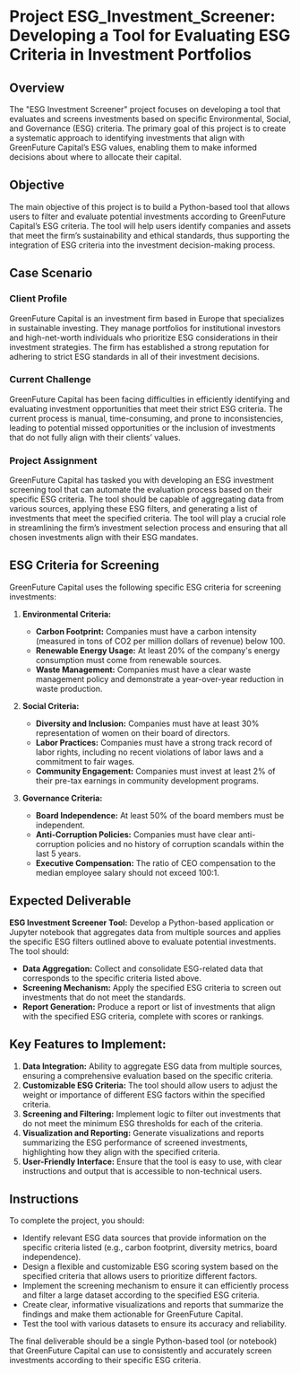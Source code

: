 # Project ESG_Investment_Screener: Developing a Tool for Evaluating ESG Criteria in Investment Portfolios

## Overview
The "ESG Investment Screener" project focuses on developing a tool that evaluates and screens investments based on specific Environmental, Social, and Governance (ESG) criteria. The primary goal of this project is to create a systematic approach to identifying investments that align with GreenFuture Capital’s ESG values, enabling them to make informed decisions about where to allocate their capital.

## Objective
The main objective of this project is to build a Python-based tool that allows users to filter and evaluate potential investments according to GreenFuture Capital’s ESG criteria. The tool will help users identify companies and assets that meet the firm’s sustainability and ethical standards, thus supporting the integration of ESG criteria into the investment decision-making process.

## Case Scenario

### Client Profile
GreenFuture Capital is an investment firm based in Europe that specializes in sustainable investing. They manage portfolios for institutional investors and high-net-worth individuals who prioritize ESG considerations in their investment strategies. The firm has established a strong reputation for adhering to strict ESG standards in all of their investment decisions.

### Current Challenge
GreenFuture Capital has been facing difficulties in efficiently identifying and evaluating investment opportunities that meet their strict ESG criteria. The current process is manual, time-consuming, and prone to inconsistencies, leading to potential missed opportunities or the inclusion of investments that do not fully align with their clients’ values.

### Project Assignment
GreenFuture Capital has tasked you with developing an ESG investment screening tool that can automate the evaluation process based on their specific ESG criteria. The tool should be capable of aggregating data from various sources, applying these ESG filters, and generating a list of investments that meet the specified criteria. The tool will play a crucial role in streamlining the firm’s investment selection process and ensuring that all chosen investments align with their ESG mandates.

## ESG Criteria for Screening
GreenFuture Capital uses the following specific ESG criteria for screening investments:

1. **Environmental Criteria:**
   - **Carbon Footprint:** Companies must have a carbon intensity (measured in tons of CO2 per million dollars of revenue) below 100.
   - **Renewable Energy Usage:** At least 20% of the company's energy consumption must come from renewable sources.
   - **Waste Management:** Companies must have a clear waste management policy and demonstrate a year-over-year reduction in waste production.

2. **Social Criteria:**
   - **Diversity and Inclusion:** Companies must have at least 30% representation of women on their board of directors.
   - **Labor Practices:** Companies must have a strong track record of labor rights, including no recent violations of labor laws and a commitment to fair wages.
   - **Community Engagement:** Companies must invest at least 2% of their pre-tax earnings in community development programs.

3. **Governance Criteria:**
   - **Board Independence:** At least 50% of the board members must be independent.
   - **Anti-Corruption Policies:** Companies must have clear anti-corruption policies and no history of corruption scandals within the last 5 years.
   - **Executive Compensation:** The ratio of CEO compensation to the median employee salary should not exceed 100:1.

## Expected Deliverable
**ESG Investment Screener Tool:**
Develop a Python-based application or Jupyter notebook that aggregates data from multiple sources and applies the specific ESG filters outlined above to evaluate potential investments. The tool should:
- **Data Aggregation:** Collect and consolidate ESG-related data that corresponds to the specific criteria listed above.
- **Screening Mechanism:** Apply the specified ESG criteria to screen out investments that do not meet the standards.
- **Report Generation:** Produce a report or list of investments that align with the specified ESG criteria, complete with scores or rankings.

## Key Features to Implement:
1. **Data Integration:** Ability to aggregate ESG data from multiple sources, ensuring a comprehensive evaluation based on the specific criteria.
2. **Customizable ESG Criteria:** The tool should allow users to adjust the weight or importance of different ESG factors within the specified criteria.
3. **Screening and Filtering:** Implement logic to filter out investments that do not meet the minimum ESG thresholds for each of the criteria.
4. **Visualization and Reporting:** Generate visualizations and reports summarizing the ESG performance of screened investments, highlighting how they align with the specified criteria.
5. **User-Friendly Interface:** Ensure that the tool is easy to use, with clear instructions and output that is accessible to non-technical users.

## Instructions
To complete the project, you should:
- Identify relevant ESG data sources that provide information on the specific criteria listed (e.g., carbon footprint, diversity metrics, board independence).
- Design a flexible and customizable ESG scoring system based on the specified criteria that allows users to prioritize different factors.
- Implement the screening mechanism to ensure it can efficiently process and filter a large dataset according to the specified ESG criteria.
- Create clear, informative visualizations and reports that summarize the findings and make them actionable for GreenFuture Capital.
- Test the tool with various datasets to ensure its accuracy and reliability.

The final deliverable should be a single Python-based tool (or notebook) that GreenFuture Capital can use to consistently and accurately screen investments according to their specific ESG criteria.
